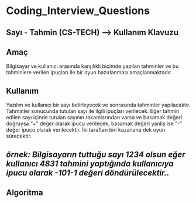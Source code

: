 # Coding_Interview_Questions
## Sayı - Tahmin (CS-TECH) --> Kullanım Klavuzu
## Amaç

Bilgisayar ve kullanıcı arasında karşılıklı biçimde yapılan tahminler ve bu tahminlere verilen ipuçları ile bir oyun hazırlanması amaçlanmaktadır. 

## Kullanım

Yazılım ve kullanıcı bir sayı belirleyecek ve sonrasında tahminler yapılacaktır. Tahminler sonucunda tutulan sayı ile ilgili ipuçları verilecek. Eğer tahmin edilen sayı içinde tutulan sayının rakamlarından varsa ve basamak değeri doğruysa “+” değer olarak ipucu verilecek, basamak değeri yanlış ise “-” değer ipucu olarak verilecektir. İki taraftan biri kazanana dek oyun sürecektir.

## _örnek: Bilgisayarın tuttuğu sayı 1234 olsun eğer kullanıcı 4831 tahmini yaptığında kullanıcıya ipucu olarak -101-1 değeri döndürülecektir.._

## Algoritma 
